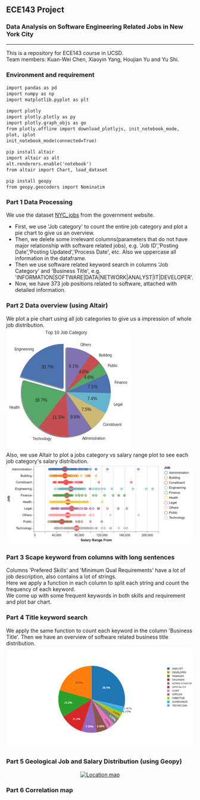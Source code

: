 ## ECE143 Project 
### Data Analysis on Software Engineering Related Jobs in New York City
----
This is a repository for ECE143 course in UCSD.  
Team members: Kuan-Wei Chen, Xiaoyin Yang, Houjian Yu and Yu Shi.

### Environment and requirement
```
import pandas as pd
import numpy as np
import matplotlib.pyplot as plt
```
```
import plotly
import plotly.plotly as py
import plotly.graph_objs as go
from plotly.offline import download_plotlyjs, init_notebook_mode, plot, iplot
init_notebook_mode(connected=True)
```
```
pip install altair
import altair as alt
alt.renderers.enable('notebook')
from altair import Chart, load_dataset
```
```
pip install geopy
from geopy.geocoders import Nominatim
```


### Part 1 Data Processing
We use the dataset [NYC_jobs](https://catalog.data.gov/dataset/nyc-jobs-26c80) from the government website.  
- First, we use 'Job category' to count the entire job category and plot a pie chart to give us an overview.  
- Then, we delete some irrelevant columns(parameters that do not have major relationship with software related jobs), e.g. 'Job ID','Posting Date','Posting Updated','Process Date', etc. Also we uppercase all information in the dataframe.  
- Then we use software related keyword search in columns 'Job Category' and 'Business Title', e.g. 'INFORMATION|SOFTWARE|DATA|NETWORK|ANALYST|IT|DEVELOPER'.  
- Now, we have 373 job positions related to software, attached with detailed information.

### Part 2 Data overview (using Altair)
We plot a pie chart using all job categories to give us a impression of whole job distribution.  
![](./pic/job_overview.png)   
Also, we use Altair to plot a jobs category vs salary range plot to see each job category's salary distribution.  
![](./pic/salary_range.png)    

### Part 3 Scape keyword from columns with long sentences 
Columns 'Prefered Skills' and 'Minimum Qual Requirements' have a lot of job description, also contains a lot of strings.  
Here we apply a function in each column to split each string and count the frequency of each keyword.  
We come up with some frequent keywords in both skills and requirement and plot bar chart.  

### Part 4 Title keyword search
We apply the same function to count each keyword in the column 'Business Title'. Then we have an overview of software related business title distribution.  
![](./pic/software_overview.png) 

### Part 5 Geological Job and Salary Distribution (using Geopy) 

<div>  
    <a href="https://plot.ly/~xiaoyin96/20/?share_key=QXUBrhBmAwu0DmPwEQW1dn" target="_blank" title="Location map" style="display: block; text-align: center;"><img src="https://plot.ly/~xiaoyin96/20.png?share_key=QXUBrhBmAwu0DmPwEQW1dn" alt="Location map" style="max-width: 100%;width: 600px;"  width="600" onerror="this.onerror=null;this.src='https://plot.ly/404.png';" /></a>  
    <script data-plotly="xiaoyin96:20" sharekey-plotly="QXUBrhBmAwu0DmPwEQW1dn" src="https://plot.ly/embed.js" async></script>  
</div> 

### Part 6 Correlation map
